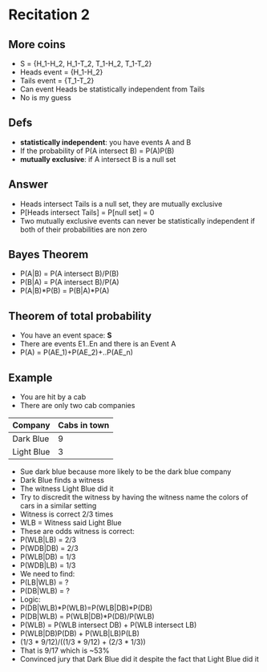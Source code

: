 # Recitation 2

## More coins
* S = {H_1-H_2, H_1-T_2, T_1-H_2, T_1-T_2}
* Heads event = {H_1-H_2}
* Tails event = {T_1-T_2}
* Can event Heads be statistically independent from Tails
* No is my guess

## Defs
* **statistically independent**: you have events A and B
* If the probability of P(A intersect B) = P(A)P(B)
* **mutually exclusive**: if A intersect B is a null set

## Answer
* Heads intersect Tails is a null set, they are mutually exclusive
* P[Heads intersect Tails] = P[null set] = 0
* Two mutually exclusive events can never be statistically independent if both of their probabilities are non zero

## Bayes Theorem
* P(A|B) = P(A intersect B)/P(B)
* P(B|A) = P(A intersect B)/P(A)
* P(A|B)*P(B) = P(B|A)*P(A)

## Theorem of total probability
* You have an event space: **S**
* There are events E1..En and there is an Event A
* P(A) = P(AE_1)+P(AE_2)+..P(AE_n)

## Example
* You are hit by a cab
* There are only two cab companies

Company | Cabs in town
--|--
Dark Blue|9
Light Blue|3

* Sue dark blue because more likely to be the dark blue company
* Dark Blue finds a witness
* The witness Light Blue did it
* Try to discredit the witness by having the witness name the colors of cars in a similar setting
* Witness is correct 2/3 times
* WLB = Witness said Light Blue
* These are odds witness is correct:
* P(WLB|LB) = 2/3
* P(WDB|DB) = 2/3
* P(WLB|DB) = 1/3
* P(WDB|LB) = 1/3
* We need to find:
* P(LB|WLB) = ?
* P(DB|WLB) = ?
* Logic:
* P(DB|WLB)*P(WLB)=P(WLB|DB)*P(DB)
* P(DB|WLB) = P(WLB|DB)*P(DB)/P(WLB)
* P(WLB) = P(WLB intersect DB) + P(WLB intersect LB)
* P(WLB|DB)P(DB) + P(WLB|LB)P(LB)
* (1/3 * 9/12)/((1/3 * 9/12) + (2/3 * 1/3))
* That is 9/17 which is ~53%
* Convinced jury that Dark Blue did it despite the fact that Light Blue did it
